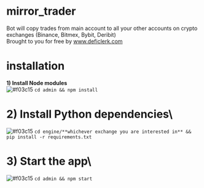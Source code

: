 # mirror_trader
Bot will copy trades from main account to all your other accounts on crypto exchanges (Binance, Bitmex, Bybit, Deribit)\
Brought to you for free by www.deficlerk.com

# installation
**1) Install Node modules**\
![#f03c15](https://via.placeholder.com/15/f03c15/000000?text=+) `cd admin && npm install`

# **2) Install Python dependencies**\
![#f03c15](https://via.placeholder.com/15/f03c15/000000?text=+) `cd engine/**whichever exchange you are interested in** && pip install -r requirements.txt`

# **3) Start the app**\
![#f03c15](https://via.placeholder.com/15/f03c15/000000?text=+) `cd admin && npm start`

